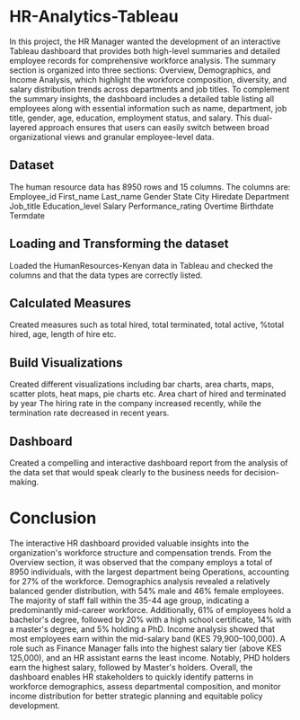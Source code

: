# HR-Analytics-Tableau
In this project, the HR Manager wanted the development of an interactive Tableau dashboard that
provides both high-level summaries and detailed employee records for comprehensive workforce
analysis. The summary section is organized into three sections: Overview, Demographics, and Income
Analysis, which highlight the workforce composition, diversity, and salary distribution trends across
departments and job titles. To complement the summary insights, the dashboard includes a detailed
table listing all employees along with essential information such as name, department, job title,
gender, age, education, employment status, and salary. This dual-layered approach ensures that
users can easily switch between broad organizational views and granular employee-level data.

## Dataset
The human resource data has 8950 rows and 15 columns.
The columns are:
Employee_id
First_name
Last_name
Gender
State
City
Hiredate
Department
Job_title
Education_level
Salary
Performance_rating
Overtime
Birthdate
Termdate

## Loading and Transforming the dataset
Loaded the HumanResources-Kenyan data in Tableau and checked the columns and that the
data types are correctly listed.

## Calculated Measures
Created measures such as total hired, total terminated, total active, %total hired, age, length
of hire etc.

## Build Visualizations
Created different visualizations including bar charts, area charts, maps, scatter plots, heat
maps, pie charts etc.
Area chart of hired and terminated by year
The hiring rate in the company increased recently, while the termination rate decreased in
recent years.

## Dashboard
Created a compelling and interactive dashboard report from the analysis of the data set that
would speak clearly to the business needs for decision-making. 

# Conclusion
The interactive HR dashboard provided valuable insights into the organization's workforce structure
and compensation trends. From the Overview section, it was observed that the company employs a
total of 8950 individuals, with the largest department being Operations, accounting for 27% of the
workforce.
Demographics analysis revealed a relatively balanced gender distribution, with 54% male and 46%
female employees. The majority of staff fall within the 35-44 age group, indicating a predominantly
mid-career workforce. Additionally, 61% of employees hold a bachelor's degree, followed by 20% with
a high school certificate, 14% with a master's degree, and 5% holding a PhD.
Income analysis showed that most employees earn within the mid-salary band (KES 79,900–100,000).
A role such as Finance Manager falls into the highest salary tier (above KES 125,000), and an HR
assistant earns the least income. Notably, PHD holders earn the highest salary, followed by Master's
holders.
Overall, the dashboard enables HR stakeholders to quickly identify patterns in workforce
demographics, assess departmental composition, and monitor income distribution for better strategic
planning and equitable policy development.
